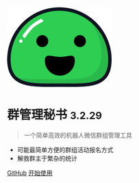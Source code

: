 ![logo](_media/icon.svg)

# 群管理秘书 <small>3.2.29</small>

> 一个简单高效的机器人微信群组管理工具

- 可能最简单方便的群组活动报名方式
- 解救群主于繁杂的统计

[GitHub](https://github.com/atorber/groupmaster/)
[开始使用](#群管理秘书)
